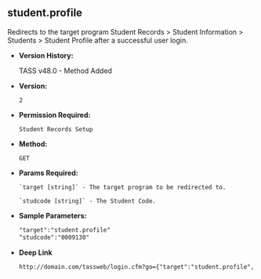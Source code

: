 **student.profile**
----
  Redirects to the target program Student Records > Student Information > Students > Student Profile after a successful user login.

* **Version History:**

    TASS v48.0 - Method Added

* **Version:**

  	`2`

* **Permission Required:**

  	`Student Records Setup`

* **Method:**

  	`GET`
  
*  **Params Required:**

	   `target [string]` - The target program to be redirected to.

	   `studcode [string]` - The Student Code.
    
* **Sample Parameters:**

	```HTML
	"target":"student.profile"
	"studcode":"0009130"
	```

* **Deep Link**

	```HTML
	http://domain.com/tassweb/login.cfm?go={"target":"student.profile","studcode":"0009130","prod_menu":"Y"}
	```
